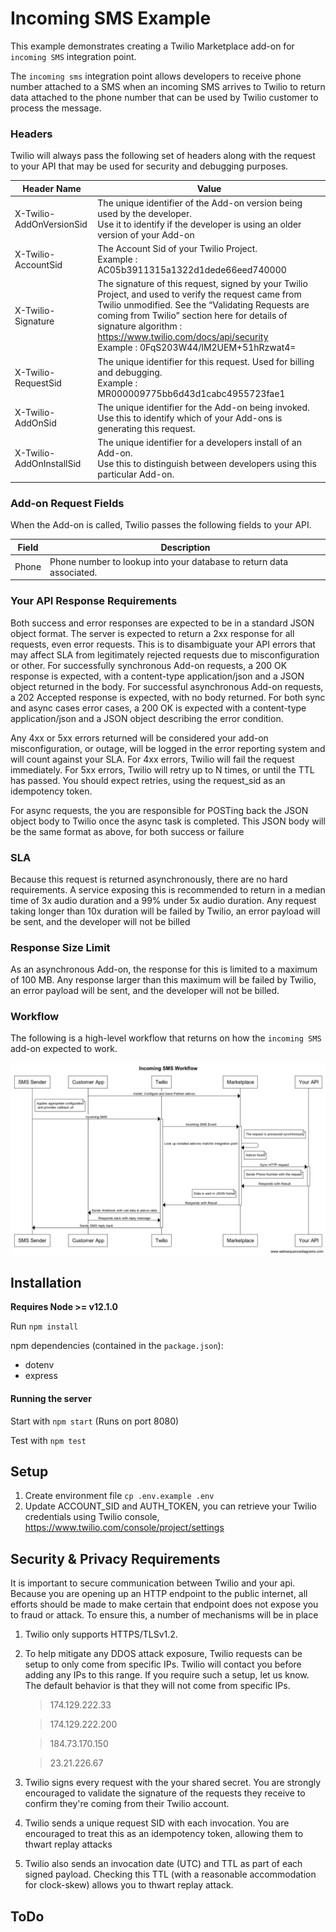 # Incoming SMS Example

This example demonstrates creating a Twilio Marketplace add-on for `incoming SMS` integration point.

The `incoming sms` integration point allows developers to receive phone number attached to a SMS when an incoming SMS arrives to Twilio to return data attached to the phone number that can be used by Twilio customer to process the message.


### Headers

Twilio will always pass the following set of headers along with the  request to your API that may be used for security and debugging purposes.

| Header Name | Value |
|---|---|
| X-Twilio-AddOnVersionSid | The unique identifier of the Add-on version being used by the developer. <br>Use it to identify if the developer is using an older version of your Add-on  |
| X-Twilio-AccountSid | The Account Sid of your Twilio Project. <br>Example : AC05b3911315a1322d1dede66eed740000 |
| X-Twilio-Signature | The signature of this request, signed by your Twilio Project, and used to verify the request came from Twilio unmodified. See the “Validating Requests are coming from Twilio” section here for details of signature algorithm : https://www.twilio.com/docs/api/security <br>Example : 0FqS203W44/lM2UEM+51hRzwat4= |
| X-Twilio-RequestSid | The unique identifier for this request.  Used for billing and debugging. <br>Example : MR000009775bb6d43d1cabc4955723fae1 |
| X-Twilio-AddOnSid | The unique identifier for the Add-on being invoked.<br>Use this to identify which of your Add-ons is generating this request. |
| X-Twilio-AddOnInstallSid | The unique identifier for a developers install of an Add-on.<br>Use this to distinguish between developers using this particular Add-on. |

### Add-on Request Fields

When the Add-on is called, Twilio passes the following fields to your API.

| Field      | Description                                        |
|------------|----------------------------------------------------|
| Phone      | Phone number to lookup into your database to return data associated. |

### Your API Response Requirements

Both success and error responses are expected to be in a standard JSON object format.  The server is expected to return a 2xx response for all requests, even error requests. This is to disambiguate your API errors that may affect SLA from legitimately rejected requests due to misconfiguration or other.  For successfully synchronous Add-on requests, a 200 OK response is expected, with a content-type application/json and a JSON object returned in the body.  For successful asynchronous Add-on requests, a 202 Accepted response is expected, with no body returned.  For both sync and async cases error cases, a 200 OK is expected with a content-type application/json and a JSON object describing the error condition.  

Any 4xx or 5xx errors returned will be considered your add-on misconfiguration, or outage, will be logged in the error reporting system and will count against your SLA.  For 4xx errors, Twilio will fail the request immediately.  For 5xx errors, Twilio will retry up to N times, or until the TTL has passed. You should expect retries, using the request_sid as an idempotency token.

For async requests, the you are responsible for POSTing back the JSON object body to Twilio once the async task is completed.  This JSON body will be the same format as above, for both success or failure

### SLA

Because this request is returned asynchronously, there are no hard requirements.  A service exposing this is recommended to return in a median time of 3x audio duration and a 99% under 5x audio duration.  Any request taking longer than 10x duration will be failed by Twilio, an error payload will be sent, and the developer will not be billed

### Response Size Limit

As an asynchronous Add-on, the response for this is limited to a maximum of 100 MB. Any response larger than this maximum will be failed by Twilio, an error payload will be sent, and the developer will not be billed.

### Workflow

The following is a high-level workflow that returns on how the `incoming SMS` add-on expected to work.

![Incoming SMS Workflow](./Incoming_SMS_Workflow.png)

## Installation

**Requires Node >= v12.1.0**

Run `npm install`

npm dependencies (contained in the `package.json`):

* dotenv
* express

#### Running the server

Start with `npm start` (Runs on port 8080)

Test with `npm test`

## Setup

1. Create environment file `cp .env.example .env`
2. Update ACCOUNT_SID and AUTH_TOKEN, you can retrieve your Twilio credentials using Twilio console, https://www.twilio.com/console/project/settings


## Security & Privacy Requirements

It is important to secure communication between Twilio and your api. Because you are opening up an HTTP endpoint to the public internet, all efforts should be made to make certain that endpoint does not expose you to fraud or attack. To ensure this, a number of mechanisms will be in place

1. Twilio only supports HTTPS/TLSv1.2.
2. To help mitigate any DDOS attack exposure, Twilio requests can be setup to only come from specific IPs. Twilio will contact you before adding any IPs to this range. If you require such a setup, let us know. The default behavior is that they will not come from specific IPs.

	>174.129.222.33

	>174.129.222.200

	>184.73.170.150

	>23.21.226.67

3. Twilio signs every request with the your shared secret. You are strongly encouraged to validate the signature of the requests they receive to confirm they're coming from their Twilio account.
4. Twilio sends a unique request SID with each invocation. You are encouraged to treat this as an idempotency token, allowing them to thwart replay attacks
5. Twilio also sends an invocation date (UTC) and TTL as part of each signed payload.  Checking this TTL (with a reasonable accommodation for clock-skew) allows you to thwart replay attack.

## ToDo